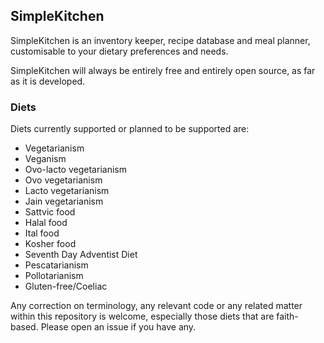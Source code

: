 ## SimpleKitchen

SimpleKitchen is an inventory keeper, recipe database and meal planner, customisable to your dietary preferences and needs.

SimpleKitchen will always be entirely free and entirely open source, as far as it is developed.

### Diets
Diets currently supported or planned to be supported are:
- Vegetarianism
- Veganism
- Ovo-lacto vegetarianism
- Ovo vegetarianism
- Lacto vegetarianism
- Jain vegetarianism
- Sattvic food
- Halal food
- Ital food
- Kosher food
- Seventh Day Adventist Diet
- Pescatarianism
- Pollotarianism
- Gluten-free/Coeliac

Any correction on terminology, any relevant code or any related matter within this repository is welcome, especially those diets that are faith-based. Please open an issue if you have any.

